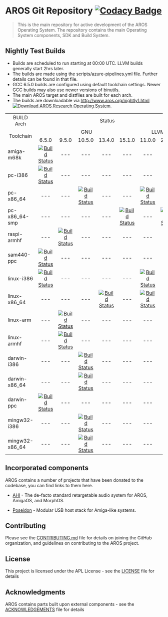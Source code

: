 # AROS Git Repository [![Codacy Badge](https://app.codacy.com/project/badge/Grade/8dd5a86f87064c14ba75f291c045e788)](https://www.codacy.com/gh/aros-development-team/AROS/dashboard?utm_source=github.com&amp;utm_medium=referral&amp;utm_content=aros-development-team/AROS&amp;utm_campaign=Badge_Grade)

> This is the main repository for active development of the AROS Operating System.
> The repository contains the main Operating System components, SDK and Build System.


## Nightly Test Builds


* Builds are scheduled to run starting at 00:00 UTC. LLVM builds generally start 2hrs later.
* The builds are made using the scripts/azure-pipelines.yml file. Further details can be found in that file.
* GCC 6.5.0 builds are configured using default toolchain settings. Newer GCC builds may also use newer versions of binutils.
* The main AROS target and distfiles are built for each arch.
* The builds are downloadable via http://www.aros.org/nightly1.html [![Download AROS Research Operating System](https://img.shields.io/sourceforge/dt/aros.svg)](http://www.aros.org/nightly1.html).

<table>
  <tr>
    <td style="text-align:center">BUILD Arch</td>
    <td colspan=7 style="text-align:center">Status</td>
  </tr>
  <tr>
    <td rowspan=2 style="text-align:center">Toolchain</td>
    <td colspan=5 style="text-align:center">GNU</td>
    <td colspan=2 style="text-align:center">LLVM</td>
  </tr>
  <tr>
    <td style="text-align:center">6.5.0</td>
    <td style="text-align:center">9.5.0</td>
    <td style="text-align:center">10.5.0</td>
    <td style="text-align:center">13.4.0</td>
    <td style="text-align:center">15.1.0</td>
    <td style="text-align:center">11.0.0</td>
    <td style="text-align:center">20.1.0</td>
  </tr>
  <tr>
    <td>amiga-m68k</td>
    <td style="text-align:center">
      <a href="https://dev.azure.com/aros-development-team/AROS/_build/latest?definitionId=14&branchName=master"><img alt="Build Status" src="https://dev.azure.com/aros-development-team/AROS/_apis/build/status/aros-development-team.AROS-amiga-m68k?branchName=master"></a>
    </td>
    <td style="text-align:center"> --- </td>
    <td style="text-align:center"> --- </td>
    <td style="text-align:center"> --- </td>
    <td style="text-align:center"> --- </td>
    <td style="text-align:center"> --- </td>
    <td style="text-align:center"> --- </td>
  </tr>
  <tr>
    <td>pc-i386</td>
    <td style="text-align:center">
      <a href="https://dev.azure.com/aros-development-team/AROS/_build/latest?definitionId=16&branchName=master"><img alt="Build Status" src="https://dev.azure.com/aros-development-team/AROS/_apis/build/status/aros-development-team.AROS-pc-i386?branchName=master"></a>
    </td>
    <td style="text-align:center"> --- </td>
    <td style="text-align:center"> --- </td>
    <td style="text-align:center"> --- </td>
    <td style="text-align:center"> --- </td>
    <td style="text-align:center"> --- </td>
    <td style="text-align:center"> --- </td>
  </tr>
  <tr>
    <td>pc-x86_64</td>
    <td style="text-align:center"> --- </td>
    <td style="text-align:center"> --- </td>
    <td style="text-align:center">
      <a href="https://dev.azure.com/aros-development-team/AROS/_build/latest?definitionId=17&branchName=master"><img alt="Build Status" src="https://dev.azure.com/aros-development-team/AROS/_apis/build/status/aros-development-team.AROS-pc-x86_64?branchName=master"></a>
    </td>
    <td style="text-align:center"> --- </td>
    <td style="text-align:center"> --- </td>
    <td style="text-align:center">
      <a href="https://dev.azure.com/aros-development-team/AROS/_build/latest?definitionId=40&branchName=master"><img alt="Build Status" src="https://dev.azure.com/aros-development-team/AROS/_apis/build/status/aros-development-team.AROS-pc-x86_64-llvm?branchName=master"></a>
    </td>
    <td style="text-align:center"> --- </td>
  </tr>
  <tr>
    <td>pc-x86_64-smp</td>
    <td style="text-align:center"> --- </td>
    <td style="text-align:center"> --- </td>
    <td style="text-align:center"> --- </td>
    <td style="text-align:center"> --- </td>
    <td style="text-align:center">
      <a href="https://dev.azure.com/aros-development-team/AROS/_build/latest?definitionId=15&branchName=master"><img alt="Build Status" src="https://dev.azure.com/aros-development-team/AROS/_apis/build/status/aros-development-team.AROS-pc-x86_64-smp?branchName=master"></a>
    </td>
    <td style="text-align:center"> --- </td>
    <td style="text-align:center">
      <a href="https://dev.azure.com/aros-development-team/AROS/_build/latest?definitionId=42&branchName=master"><img alt="Build Status" src="https://dev.azure.com/aros-development-team/AROS/_apis/build/status/aros-development-team.AROS-pc-x86_64-smp-llvm?branchName=master"></a>
    </td>
  </tr>
  <tr>
    <td>raspi-armhf</td>
    <td style="text-align:center"> --- </td>
    <td style="text-align:center">
      <a href="https://dev.azure.com/aros-development-team/AROS/_build/latest?definitionId=19&branchName=master"><img alt="Build Status" src="https://dev.azure.com/aros-development-team/AROS/_apis/build/status/aros-development-team.AROS-raspi-armhf?branchName=master"></a>
    </td>
    <td style="text-align:center"> --- </td>
    <td style="text-align:center"> --- </td>
    <td style="text-align:center"> --- </td>
    <td style="text-align:center"> --- </td>
    <td style="text-align:center"> --- </td>
  </tr>
  <tr>
    <td>sam440-ppc</td>
    <td style="text-align:center">
      <a href="https://dev.azure.com/aros-development-team/AROS/_build/latest?definitionId=20&branchName=master"><img alt="Build Status" src="https://dev.azure.com/aros-development-team/AROS/_apis/build/status/aros-development-team.AROS-sam440-ppc?branchName=master"></a>
    </td>
    <td style="text-align:center"> --- </td>
    <td style="text-align:center"> --- </td>
    <td style="text-align:center"> --- </td>
    <td style="text-align:center"> --- </td>
    <td style="text-align:center"> --- </td>
    <td style="text-align:center"> --- </td>
  </tr>
  <tr>
    <td>linux-i386</td>
    <td style="text-align:center">
      <a href="https://dev.azure.com/aros-development-team/AROS/_build/latest?definitionId=21&branchName=master"><img alt="Build Status" src="https://dev.azure.com/aros-development-team/AROS/_apis/build/status/aros-development-team.AROS-linux-i386?branchName=master"></a>
    </td>
    <td style="text-align:center"> --- </td>
    <td style="text-align:center"> --- </td>
    <td style="text-align:center"> --- </td>
    <td style="text-align:center"> --- </td>
    <td style="text-align:center">
      <a href="https://dev.azure.com/aros-development-team/AROS/_build/latest?definitionId=41&branchName=master"><img alt="Build Status" src="https://dev.azure.com/aros-development-team/AROS/_apis/build/status/aros-development-team.AROS-linux-i386-llvm?branchName=master"></a>
    </td>
    <td style="text-align:center"> --- </td>
  </tr>
  <tr>
    <td>linux-x86_64</td>
    <td style="text-align:center"> --- </td>
    <td style="text-align:center"> --- </td>
    <td style="text-align:center"> --- </td>
    <td style="text-align:center">
      <a href="https://dev.azure.com/aros-development-team/AROS/_build/latest?definitionId=18&branchName=master"><img alt="Build Status" src="https://dev.azure.com/aros-development-team/AROS/_apis/build/status/aros-development-team.AROS-linux-x86_64-gnu?branchName=master"></a>
    </td>
    <td style="text-align:center"> --- </td>
    <td style="text-align:center">
      <a href="https://dev.azure.com/aros-development-team/AROS/_build/latest?definitionId=26&branchName=master"><img alt="Build Status" src="https://dev.azure.com/aros-development-team/AROS/_apis/build/status/aros-development-team.AROS-linux-x86_64-llvm?branchName=master"></a>
    </td>
    <td style="text-align:center"> --- </td>
  </tr>
  <tr>
    <td>linux-arm</td>
    <td style="text-align:center"> --- </td>
    <td style="text-align:center">
      <a href="https://dev.azure.com/aros-development-team/AROS/_build/latest?definitionId=29&branchName=master"><img alt="Build Status" src="https://dev.azure.com/aros-development-team/AROS/_apis/build/status/aros-development-team.AROS-linux-arm?branchName=master"></a>
    </td>
    <td style="text-align:center"> --- </td>
    <td style="text-align:center"> --- </td>
    <td style="text-align:center"> --- </td>
    <td style="text-align:center"> --- </td>
    <td style="text-align:center"> --- </td>
  </tr>
  <tr>
    <td>linux-armhf</td>
    <td style="text-align:center"> --- </td>
    <td style="text-align:center">
      <a href="https://dev.azure.com/aros-development-team/AROS/_build/latest?definitionId=28&branchName=master"><img alt="Build Status" src="https://dev.azure.com/aros-development-team/AROS/_apis/build/status/aros-development-team.AROS-linux-armhf?branchName=master"></a>
    </td>
    <td style="text-align:center"> --- </td>
    <td style="text-align:center"> --- </td>
    <td style="text-align:center"> --- </td>
    <td style="text-align:center"> --- </td>
    <td style="text-align:center"> --- </td>
  </tr>
  <tr>
    <td>darwin-i386</td>
    <td style="text-align:center"> --- </td>
    <td style="text-align:center"> --- </td>
    <td style="text-align:center">
      <a href="https://dev.azure.com/aros-development-team/AROS/_build/latest?definitionId=24&branchName=master"><img alt="Build Status" src="https://dev.azure.com/aros-development-team/AROS/_apis/build/status/aros-development-team.AROS-darwin-i386?branchName=master"></a>
    </td>
    <td style="text-align:center"> --- </td>
    <td style="text-align:center"> --- </td>
    <td style="text-align:center"> --- </td>
    <td style="text-align:center"> --- </td>
  </tr>
  <tr>
    <td>darwin-x86_64</td>
    <td style="text-align:center"> --- </td>
    <td style="text-align:center"> --- </td>
    <td style="text-align:center">
      <a href="https://dev.azure.com/aros-development-team/AROS/_build/latest?definitionId=22&branchName=master"><img alt="Build Status" src="https://dev.azure.com/aros-development-team/AROS/_apis/build/status/aros-development-team.AROS-darwin-x86_64?branchName=master"></a>
    </td>
    <td style="text-align:center"> --- </td>
    <td style="text-align:center"> --- </td>
    <td style="text-align:center"> --- </td>
    <td style="text-align:center"> --- </td>
  </tr>
  <tr>
    <td>darwin-ppc</td>
    <td style="text-align:center">
      <a href="https://dev.azure.com/aros-development-team/AROS/_build/latest?definitionId=25&branchName=master"><img alt="Build Status" src="https://dev.azure.com/aros-development-team/AROS/_apis/build/status/aros-development-team.AROS-darwin-ppc?branchName=master"></a>
    </td>
    <td style="text-align:center"> --- </td>
    <td style="text-align:center"> --- </td>
    <td style="text-align:center"> --- </td>
    <td style="text-align:center"> --- </td>
    <td style="text-align:center"> --- </td>
    <td style="text-align:center"> --- </td>
  </tr>
  <tr>
    <td>mingw32-i386</td>
    <td style="text-align:center"> --- </td>
    <td style="text-align:center"> --- </td>
    <td style="text-align:center">
      <a href="https://dev.azure.com/aros-development-team/AROS/_build/latest?definitionId=23&branchName=master"><img alt="Build Status" src="https://dev.azure.com/aros-development-team/AROS/_apis/build/status/aros-development-team.AROS-mingw32-i386?branchName=master"></a>
    </td>
    <td style="text-align:center"> --- </td>
    <td style="text-align:center"> --- </td>
    <td style="text-align:center"> --- </td>
    <td style="text-align:center"> --- </td>
  </tr>
  <tr>
    <td>mingw32-x86_64</td>
    <td style="text-align:center"> --- </td>
    <td style="text-align:center"> --- </td>
    <td style="text-align:center">
      <a href="https://dev.azure.com/aros-development-team/AROS/_build/latest?definitionId=30&branchName=master"><img alt="Build Status" src="https://dev.azure.com/aros-development-team/AROS/_apis/build/status/aros-development-team.AROS-mingw32-x86_64?branchName=master"></a>
    </td>
    <td style="text-align:center"> --- </td>
    <td style="text-align:center"> --- </td>
    <td style="text-align:center"> --- </td>
    <td style="text-align:center"> --- </td>
  </tr>
</table>

## Incorporated components

AROS contains a number of projects that have been donated to the codebase, you can find links to them here.


* [AHI](../master/workbench/devs/AHI/README.md) - The de-facto standard retargetable audio system for AROS, AmigaOS, and MorphOS.

* [Poseidon](../master/rom/usb/README.md) - Modular USB host stack for Amiga-like systems.



## Contributing

Please see the [CONTRIBUTING.md](CONTRIBUTING.md) file for details on joining the GitHub organization, and guidelines on contributing to the AROS project.

## License

This project is licensed under the APL License - see the [LICENSE](LICENSE) file for details

## Acknowledgments

AROS contains parts built upon external components - see the [ACKNOWLEDGEMENTS](ACKNOWLEDGEMENTS) file for details


